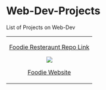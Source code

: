 # Web-Dev-Projects

List of Projects on Web-Dev

<table width=100%>
      <tr>
          <td align="center">
             <p><a href="https://github.com/NIKU-SINGH/Foodie-Restaurant">Foodie Resteraunt Repo Link</a></p>
             <img src="images/Foodie.png"/>
             <p><a href="https://niku-singh.github.io/Foodie-Restaurant/">Foodie Website</a></p>
          </td>
      </tr>
</table>
